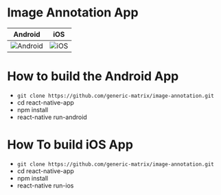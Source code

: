# Image Annotation App

Android      |  iOS
:-------------------------:|:-------------------------:
![Android](https://github.com/generic-matrix/image-annotation/blob/main/output/output.gif?raw=true)  |  ![iOS](https://github.com/generic-matrix/image-annotation/blob/main/output/output2.gif?raw=true)


# How to build the Android App

* ```git clone https://github.com/generic-matrix/image-annotation.git```
* cd react-native-app
* npm install
* react-native run-android


# How To build iOS App

* ```git clone https://github.com/generic-matrix/image-annotation.git```
* cd react-native-app
* npm install
* react-native run-ios
